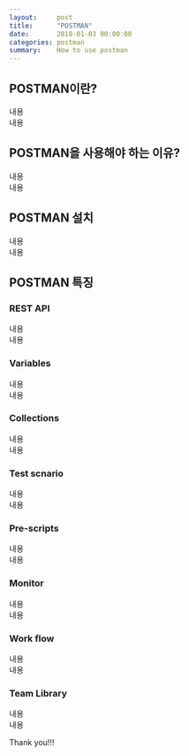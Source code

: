 ```yaml
---
layout:     post
title:      "POSTMAN"
date:       2018-01-03 00:00:00
categories: postman
summary:    How to use postman
---
```


## POSTMAN이란?

내용<br>
내용

## POSTMAN을 사용해야 하는 이유?

내용<br>
내용

## POSTMAN 설치

내용<br>
내용

## POSTMAN 특징

### REST API

내용<br>
내용

### Variables

내용<br>
내용

### Collections

내용<br>
내용

### Test scnario

내용<br>
내용

### Pre-scripts

내용<br>
내용

### Monitor

내용<br>
내용

### Work flow

내용<br>
내용

### Team Library

내용<br>
내용

Thank you!!!